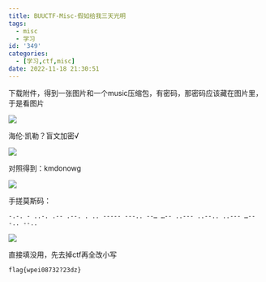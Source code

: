 ```yaml
---
title: BUUCTF-Misc-假如给我三天光明
tags:
  - misc
  - 学习
id: '349'
categories:
  - [学习,ctf,misc]
date: 2022-11-18 21:30:51
---
```


下载附件，得到一张图片和一个music压缩包，有密码，那密码应该藏在图片里，于是看图片

![](https://pic.niaoluo.top/%E7%BD%91%E7%AB%99%E8%B0%83%E7%94%A8/misc%E9%9C%80%E8%A6%81/pic.jpg)

海伦·凯勒？盲文加密√

![](https://pic.niaoluo.top/%E7%BD%91%E7%AB%99%E8%B0%83%E7%94%A8/misc%E9%9C%80%E8%A6%81/v2-18124e988d75cd23bbabb4e404d01a53_b.png)

对照得到：kmdonowg

![](https://pic.niaoluo.top/%E7%BD%91%E7%AB%99%E8%B0%83%E7%94%A8/misc%E9%9C%80%E8%A6%81/%E5%B1%8F%E5%B9%95%E6%88%AA%E5%9B%BE%202022-11-18%20211425.jpg)

手搓莫斯码：

```
-.-. - ..-. .-- .--. . .. ----- ---.. --… …-- ..--- ..--.. ..--- …-- -.. --..
```

![](https://pic.niaoluo.top/%E7%BD%91%E7%AB%99%E8%B0%83%E7%94%A8/misc%E9%9C%80%E8%A6%81/%E5%B1%8F%E5%B9%95%E6%88%AA%E5%9B%BE%202022-11-18%20211714.jpg)

直接填没用，先去掉ctf再全改小写

```
flag{wpei08732?23dz}
```